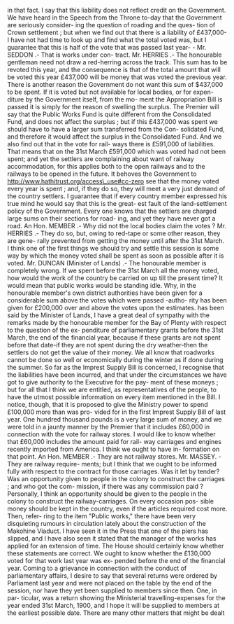 in that fact. I say that this liability does not reflect credit on the Government. We have heard in the Speech from the Throne to-day that the Government are seriously consider- ing the question of roading and the ques- tion of Crown settlement ; but when we find out that there is a liability of £437,000-I have not had time to look up and find what the total voted was, but I guarantee that this is half of the vote that was passed last year- - Mr. SEDDON .- That is works under con- tract. Mr. HERRIES .- The honourable gentleman need not draw a red-herring across the track. This sum has to be revoted this year, and the consequence is that of the total amount that will be voted this year £437,000 will be money that was voted the previous year. There is another reason the Government do not want this sum of $437,000 to be spent. If it is voted but not available for local bodies, or for expen- diture by the Government itself, from the mo- ment the Appropriation Bill is passed it is simply for the reason of swelling the surplus. The Premier will say that the Public Works Fund is quite different from the Consolidated Fund, and does not affect the surplus ; but if this £437,000 was spent we should have to have a larger sum transferred from the Con- solidated Fund, and therefore it would affect the surplus in the Consolidated Fund. And we also find out that in the vote for rail- ways there is £591,000 of liabilities. That means that on the 31st March £591,000 which was voted had not been spent; and yet the settlers are complaining about want of railway accommodation, for this applies both to the open railways and to the railways to be opened in the future. It behoves the Government to http://www.hathitrust.org/access\_use#cc-zero see that the money voted every year is spent ; and, if they do so, they will meet a very just demand of the country settlers. I guarantee that if every country member expressed his true mind he would say that this is the great- est fault of the land-settlement policy of the Government. Every one knows that the settlers are charged large sums on their sections for road- ing, and yet they have never got a road. An Hon. MEMBER .- Why did not the local bodies claim the votes ? Mr. HERRIES .- They do so, but, owing to red-tape or some other reason, they are gene- rally prevented from getting the money until after the 31st March. I think one of the first things we should try and settle this session is some way by which the money voted shall be spent as soon as possible after it is voted. Mr. DUNCAN (Minister of Lands) .- The honourable member is completely wrong. If we spent before the 31st March all the money voted, how would the work of the country be carried on up till the present time? It would mean that public works would be standing idle. Why, in the honourable member's own district authorities have been given for a considerable sum above the votes which were passed -autho- rity has been given for £200,000 over and above the votes upon the estimates. has been said by the Minister of Lands, I have a great deal of sympathy with the remarks made by the honourable member for the Bay of Plenty with respect to the question of the ex- penditure of parliamentary grants before the 31st March, the end of the financial year, because if these grants are not spent before that date-if they are not spent during the dry weather-then the settlers do not get the value of their money. We all know that roadworks cannot be done so well or economically during the winter as if done during the summer. So far as the Imprest Supply Bill is concerned, I recognise that the liabilities have been incurred, and that under the circumstances we have got to give authority to the Executive for the pay- ment of these moneys ; but for all that I think we are entitled, as representatives of the people, to have the utmost possible information on every item mentioned in the Bill. I notice, though, that it is proposed to give the Ministry power to spend £100,000 more than was pro- vided for in the first Imprest Supply Bill of last year. One hundred thousand pounds is a very large sum of money, and we were told in a jaunty manner by the Premier that it includes £60,000 in connection with the vote for railway stores. I would like to know whether that £60,000 includes the amount paid for rail- way carriages and engines recently imported from America. I think we ought to have in- formation on that point. An Hon. MEMBER .- They are not railway stores. Mr. MASSEY. - They are railway require- ments; but I think that we ought to be informed fully with respect to the contract for those carriages. Was it let by tender? Was an opportunity given to people in the colony to construct the carriages ; and who got the com- mission, if there was any commission paid ? Personally, I think an opportunity should be given to the people in the colony to construct the railway-carriages. On every occasion pos- sible money should be kept in the country, even if the articles required cost more. Then, refer- ring to the item "Public works," there have been very disquieting rumours in circulation lately about the construction of the Makohine Viaduct. I have seen it in the Press that one of the piers has slipped, and I have also seen it stated that the manager of the works has applied for an extension of time. The House should certainly know whether these statements are correct. We ought to know whether the £130,000 voted for that work last year was ex- pended before the end of the financial year. Coming to a grievance in connection with the conduct of parliamentary affairs, I desire to say that several returns were ordered by Parliament last year and were not placed on the table by the end of the session, nor have they yet been supplied to members since then. One, in par- ticular, was a return showing the Ministerial travelling-expenses for the year ended 31st March, 1900, and I hope it will be supplied to members at the earliest possible date. There are many other matters that might be dealt 